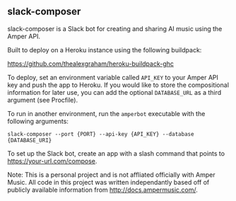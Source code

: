 slack-composer
-------------------
slack-composer is a Slack bot for creating and sharing AI music using the Amper API.

Built to deploy on a Heroku instance using the following buildpack:

https://github.com/thealexgraham/heroku-buildpack-ghc

To deploy, set an environment variable called `API_KEY` to your Amper API key and push the app
to Heroku. If you would like to store the compositional information for later use, you can add
the optional `DATABASE_URL` as a third argument (see Procfile).

To run in another environment, run the `amperbot` executable with the following arguments:

`slack-composer --port {PORT} --api-key {API_KEY} --database {DATABASE_URI}`

To set up the Slack bot, create an app with a slash command that points to https://your-url.com/compose.

Note: This is a personal project and is not affliated officially with Amper Music. All code in this project
was written independantly based off of publicly available information from http://docs.ampermusic.com/.
